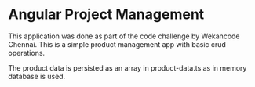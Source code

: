 # Angular Project Management

This application was done as part of the code challenge by Wekancode Chennai.
This is a simple product management app with basic crud operations.

The product data is persisted as an array in product-data.ts as in memory database is used.

